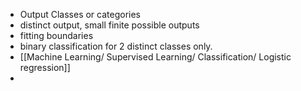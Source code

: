 - Output Classes or categories
- distinct output, small finite possible outputs
- fitting boundaries
- binary classification for 2 distinct classes only.
- [[Machine Learning/ Supervised Learning/ Classification/ Logistic regression]]
-